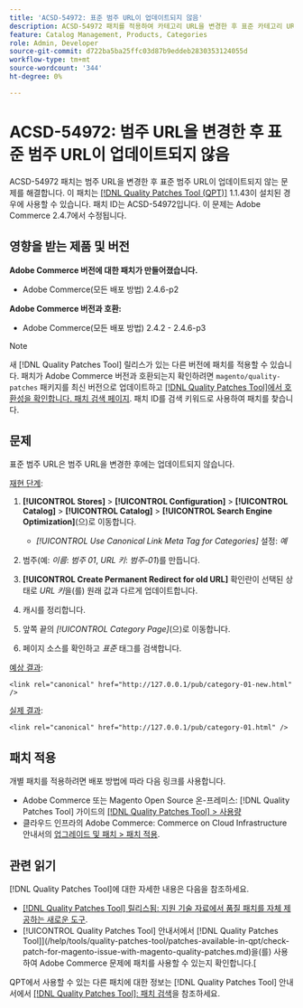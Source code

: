 ```yaml
---
title: 'ACSD-54972: 표준 범주 URL이 업데이트되지 않음'
description: ACSD-54972 패치를 적용하여 카테고리 URL을 변경한 후 표준 카테고리 URL이 업데이트되지 않는 Adobe Commerce 문제를 해결합니다.
feature: Catalog Management, Products, Categories
role: Admin, Developer
source-git-commit: d722ba5ba25ffc03d87b9eddeb2830353124055d
workflow-type: tm+mt
source-wordcount: '344'
ht-degree: 0%

---
```


# ACSD-54972: 범주 URL을 변경한 후 표준 범주 URL이 업데이트되지 않음

ACSD-54972 패치는 범주 URL을 변경한 후 표준 범주 URL이 업데이트되지 않는 문제를 해결합니다. 이 패치는 [[!DNL Quality Patches Tool (QPT)]](https://experienceleague.adobe.com/en/docs/commerce-knowledge-base/kb/announcements/commerce-announcements/magento-quality-patches-released-new-tool-to-self-serve-quality-patches) 1.1.43이 설치된 경우에 사용할 수 있습니다. 패치 ID는 ACSD-54972입니다. 이 문제는 Adobe Commerce 2.4.7에서 수정됩니다.

## 영향을 받는 제품 및 버전

**Adobe Commerce 버전에 대한 패치가 만들어졌습니다.**

* Adobe Commerce(모든 배포 방법) 2.4.6-p2

**Adobe Commerce 버전과 호환:**

* Adobe Commerce(모든 배포 방법) 2.4.2 - 2.4.6-p3

>[!NOTE]
>
>새 [!DNL Quality Patches Tool] 릴리스가 있는 다른 버전에 패치를 적용할 수 있습니다. 패치가 Adobe Commerce 버전과 호환되는지 확인하려면 `magento/quality-patches` 패키지를 최신 버전으로 업데이트하고 [[!DNL Quality Patches Tool]에서 호환성을 확인합니다. 패치 검색 페이지](https://experienceleague.adobe.com/tools/commerce-quality-patches/index.html). 패치 ID를 검색 키워드로 사용하여 패치를 찾습니다.

## 문제

표준 범주 URL은 범주 URL을 변경한 후에는 업데이트되지 않습니다.

<u>재현 단계</u>:

1. **[!UICONTROL Stores]** > **[!UICONTROL Configuration]** > **[!UICONTROL Catalog]** > **[!UICONTROL Catalog]** > **[!UICONTROL Search Engine Optimization]**(으)로 이동합니다.

   * *[!UICONTROL Use Canonical Link Meta Tag for Categories]* 설정: *예*

2. 범주(예: *이름*: *범주 01*, *URL 키*: *범주-01*)를 만듭니다.
3. **[!UICONTROL Create Permanent Redirect for old URL]** 확인란이 선택된 상태로 *URL 키*&#x200B;을(를) 원래 값과 다르게 업데이트합니다.
4. 캐시를 정리합니다.
5. 앞쪽 끝의 *[!UICONTROL Category Page]*(으)로 이동합니다.
6. 페이지 소스를 확인하고 *표준* 태그를 검색합니다.

<u>예상 결과</u>:

`<link rel="canonical" href="http://127.0.0.1/pub/category-01-new.html" />`

<u>실제 결과</u>:

`<link rel="canonical" href="http://127.0.0.1/pub/category-01.html" />`

## 패치 적용

개별 패치를 적용하려면 배포 방법에 따라 다음 링크를 사용합니다.

* Adobe Commerce 또는 Magento Open Source 온-프레미스: [!DNL Quality Patches Tool] 가이드의 [[!DNL Quality Patches Tool] > 사용량](https://experienceleague.adobe.com/docs/commerce-operations/tools/quality-patches-tool/usage.html)
* 클라우드 인프라의 Adobe Commerce: Commerce on Cloud Infrastructure 안내서의 [업그레이드 및 패치 > 패치 적용](https://experienceleague.adobe.com/docs/commerce-cloud-service/user-guide/develop/upgrade/apply-patches.html).

## 관련 읽기

[!DNL Quality Patches Tool]에 대한 자세한 내용은 다음을 참조하세요.

* [[!DNL Quality Patches Tool] 릴리스됨: 지원 기술 자료에서 품질 패치를 자체 제공하는 새로운 도구](https://experienceleague.adobe.com/en/docs/commerce-knowledge-base/kb/announcements/commerce-announcements/magento-quality-patches-released-new-tool-to-self-serve-quality-patches).
* [!UICONTROL Quality Patches Tool] 안내서에서  [!DNL Quality Patches Tool]](/help/tools/quality-patches-tool/patches-available-in-qpt/check-patch-for-magento-issue-with-magento-quality-patches.md)을(를) 사용하여 Adobe Commerce 문제에 패치를 사용할 수 있는지 확인합니다.[


QPT에서 사용할 수 있는 다른 패치에 대한 정보는 [!DNL Quality Patches Tool] 안내서에서 [[!DNL Quality Patches Tool]: 패치 검색](https://experienceleague.adobe.com/tools/commerce-quality-patches/index.html)을 참조하세요.
